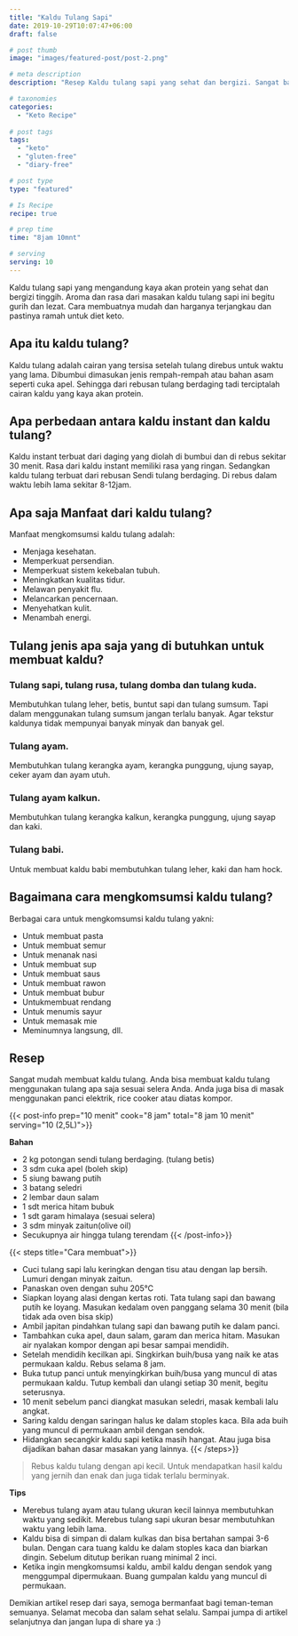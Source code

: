 ```yaml
---
title: "Kaldu Tulang Sapi"
date: 2019-10-29T10:07:47+06:00
draft: false

# post thumb
image: "images/featured-post/post-2.png"

# meta description
description: "Resep Kaldu tulang sapi yang sehat dan bergizi. Sangat baik dikomsumsi setiap hari."

# taxonomies
categories:
  - "Keto Recipe"
  
# post tags
tags:
  - "keto"
  - "gluten-free"
  - "diary-free"

# post type
type: "featured"

# Is Recipe
recipe: true

# prep time
time: "8jam 10mnt"

# serving
serving: 10
---
```


Kaldu tulang sapi yang mengandung kaya akan protein yang sehat dan bergizi tinggih. Aroma dan rasa dari masakan kaldu tulang sapi ini begitu gurih dan lezat. Cara membuatnya mudah dan harganya terjangkau dan pastinya ramah untuk diet keto.

## Apa itu kaldu tulang?

Kaldu tulang adalah cairan yang tersisa setelah tulang direbus untuk waktu yang lama. Dibumbui dimasukan jenis rempah-rempah atau bahan asam seperti cuka apel. Sehingga dari rebusan tulang berdaging tadi terciptalah cairan kaldu yang kaya akan protein.

## Apa perbedaan antara kaldu instant dan kaldu tulang?

Kaldu instant terbuat dari daging yang diolah di bumbui dan di rebus sekitar 30 menit. Rasa dari kaldu instant memiliki rasa yang ringan. Sedangkan kaldu tulang terbuat dari rebusan Sendi tulang berdaging. Di rebus dalam waktu lebih lama sekitar 8-12jam.

## Apa saja Manfaat dari kaldu tulang?

Manfaat mengkomsumsi kaldu tulang adalah:

- Menjaga kesehatan.
- Memperkuat persendian.
- Memperkuat sistem kekebalan tubuh.
- Meningkatkan kualitas tidur.
- Melawan penyakit flu.
- Melancarkan pencernaan.
- Menyehatkan kulit.
- Menambah energi.

## Tulang jenis apa saja yang di butuhkan untuk membuat kaldu?

### Tulang sapi, tulang rusa, tulang domba dan tulang kuda.

Membutuhkan tulang leher, betis, buntut sapi dan tulang sumsum. Tapi dalam menggunakan tulang sumsum jangan terlalu banyak. Agar tekstur kaldunya tidak mempunyai banyak minyak dan banyak gel.

### Tulang ayam.
Membutuhkan tulang kerangka ayam, kerangka punggung, ujung sayap, ceker ayam dan ayam utuh.

### Tulang ayam kalkun.
Membutuhkan tulang kerangka kalkun, kerangka punggung, ujung sayap dan kaki. 

### Tulang babi.
Untuk membuat kaldu babi membutuhkan tulang leher, kaki dan ham hock.

## Bagaimana cara mengkomsumsi kaldu tulang?

Berbagai cara untuk mengkomsumsi kaldu tulang yakni:
- Untuk membuat pasta
- Untuk membuat semur
- Untuk menanak nasi
- Untuk membuat sup
- Untuk membuat saus
- Untuk membuat rawon
- Untuk membuat bubur
- Untukmembuat rendang
- Untuk menumis sayur
- Untuk memasak mie
- Meminumnya langsung, dll.

## Resep

Sangat mudah membuat kaldu tulang. Anda bisa membuat kaldu tulang menggunakan tulang apa saja sesuai selera Anda. Anda juga bisa di masak menggunakan panci elektrik, rice cooker atau diatas kompor. 

{{< post-info prep="10 menit" cook="8 jam" total="8 jam 10 menit" serving="10 (2,5L)">}}

__Bahan__
- 2 kg potongan sendi tulang berdaging. (tulang betis)
- 3 sdm cuka apel (boleh skip)
- 5 siung bawang putih
- 3 batang seledri
- 2 lembar daun salam
- 1 sdt merica hitam bubuk
- 1 sdt garam himalaya (sesuai selera)
- 3 sdm minyak zaitun(olive oil)
- Secukupnya air hingga tulang terendam
{{< /post-info>}}

{{< steps title="Cara membuat">}}
- Cuci tulang sapi lalu keringkan dengan tisu atau dengan lap bersih. Lumuri dengan minyak zaitun.
- Panaskan oven dengan suhu 205°C
- Siapkan loyang alasi dengan kertas roti. Tata tulang sapi dan bawang putih ke loyang. Masukan kedalam oven panggang selama 30 menit (bila tidak ada oven bisa skip)
- Ambil japitan pindahkan tulang sapi dan bawang putih ke dalam panci.
- Tambahkan cuka apel, daun salam, garam dan merica hitam. Masukan air nyalakan kompor dengan api besar sampai mendidih.
- Setelah mendidih kecilkan api. Singkirkan buih/busa yang naik ke atas permukaan kaldu. Rebus selama 8 jam.
- Buka tutup panci untuk menyingkirkan buih/busa yang muncul di atas permukaan kaldu. Tutup kembali dan ulangi setiap 30 menit, begitu seterusnya.
- 10 menit sebelum panci diangkat masukan seledri, masak kembali lalu angkat.
- Saring kaldu dengan saringan halus ke dalam stoples kaca. Bila ada buih yang muncul di permukaan ambil dengan sendok.
- Hidangkan secangkir kaldu sapi ketika masih hangat. Atau juga bisa dijadikan bahan dasar masakan yang lainnya.
{{< /steps>}}

 >Rebus kaldu tulang dengan api kecil. Untuk mendapatkan hasil kaldu yang jernih dan enak dan juga tidak terlalu berminyak. 

__Tips__

- Merebus tulang ayam atau tulang ukuran kecil lainnya membutuhkan waktu yang sedikit. Merebus tulang sapi ukuran besar membutuhkan waktu yang lebih lama.
- Kaldu bisa di simpan di dalam kulkas dan bisa bertahan sampai 3-6 bulan. Dengan cara tuang kaldu ke dalam stoples kaca dan biarkan dingin. Sebelum ditutup berikan ruang minimal 2 inci.
- Ketika ingin mengkomsumsi kaldu, ambil kaldu dengan sendok yang menggumpal dipermukaan. Buang gumpalan kaldu yang muncul di permukaan.

Demikian artikel resep dari saya, semoga bermanfaat bagi teman-teman semuanya. Selamat mecoba dan salam sehat selalu. Sampai jumpa di artikel selanjutnya dan jangan lupa di share ya :)